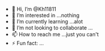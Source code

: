 - 👋 Hi, I’m @Kh11811
- 👀 I’m interested in ...nothing
- 🌱 I’m currently learning ...alot
- 💞️ I’m not looking to collaborate  ...
- 📫 How to reach me ...just you can't
- ⚡ Fun fact: ...

<!---
Kh11811/Kh11811 is a ✨ special ✨ repository because its `README.md` (this file) appears on your GitHub profile.
You can click the Preview link to take a look at your changes.
--->
